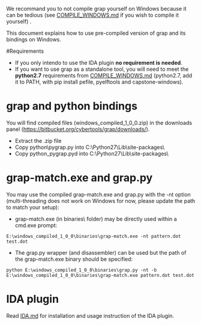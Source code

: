 We recommand you to not compile grap yourself on Windows because it can be tedious (see [COMPILE_WINDOWS.md](doc/COMPILE_WINDOWS.md) if you wish to compile it yourself) .

This document explains how to use pre-compiled version of grap and its bindings on Windows.

#Requirements

- If you only intendo to use the IDA plugin **no requirement is needed**.
- If you want to use grap as a standalone tool, you will need to meet the **python2.7** requirements from [COMPILE_WINDOWS.md](doc/COMPILE_WINDOWS.md) (python2.7, add it to PATH, with pip install pefile, pyelftools and capstone-windows).

# grap and python bindings
You will find compiled files (windows_compiled_1_0_0.zip) in the downloads panel (https://bitbucket.org/cybertools/grap/downloads/).

- Extract the .zip file
- Copy python\pygrap.py into C:\Python27\Lib\site-packages\
- Copy python\_pygrap.pyd into C:\Python27\Lib\site-packages\

# grap-match.exe and grap.py
You may use the compiled grap-match.exe and grap.py with the -nt option (multi-threading does not work on Windows for now, please update the path to match your setup):

- grap-match.exe (in binaries\ folder) may be directly used within a cmd.exe prompt:
```
E:\windows_compiled_1_0_0\binaries\grap-match.exe -nt pattern.dot test.dot
```
- The grap.py wrapper (and disassembler) can be used but the path of the grap-match.exe binary should be specified:
```
python E:\windows_compiled_1_0_0\binaries\grap.py -nt -b E:\windows_compiled_1_0_0\binaries\grap-match.exe pattern.dot test.dot
```


# IDA plugin
Read [IDA.md](IDA.md) for installation and usage instruction of the IDA plugin.

